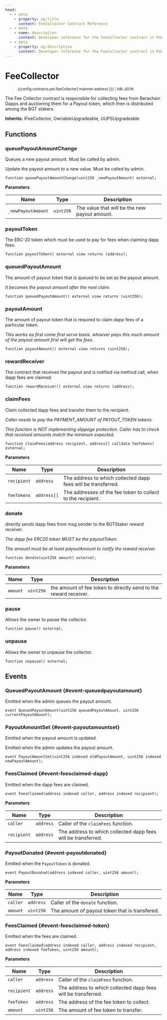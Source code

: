 ```yaml
---
head:
  - - meta
    - property: og:title
      content: FeeCollector Contract Reference
  - - meta
    - name: description
      content: Developer reference for the FeeCollector contract in PoL
  - - meta
    - property: og:description
      content: Developer reference for the FeeCollector contract in PoL
---
```


<script setup>
  import config from '@berachain/config/constants.json';
</script>

# FeeCollector

> <small><a target="_blank" :href="config.mainnet.dapps.berascan.url + 'address/' + config.contracts.pol.feeCollector['mainnet-address']">{{config.contracts.pol.feeCollector['mainnet-address']}}</a><span v-if="config.contracts.pol.feeCollector.abi && config.contracts.pol.feeCollector.abi.length > 0">&nbsp;|&nbsp;<a target="_blank" :href="config.contracts.pol.feeCollector.abi">ABI JSON</a></span></small>

The Fee Collector contract is responsible for collecting fees from Berachain Dapps and auctioning them for a Payout token, which then is distributed among the BGT stakers.

**Inherits:**
IFeeCollector, OwnableUpgradeable, UUPSUpgradeable

## Functions

### queuePayoutAmountChange

Queues a new payout amount. Must be called by admin.

Update the payout amount to a new value. Must be called by admin.

```solidity
function queuePayoutAmountChange(uint256 _newPayoutAmount) external;
```

**Parameters**

| Name               | Type      | Description                                   |
| ------------------ | --------- | --------------------------------------------- |
| `_newPayoutAmount` | `uint256` | The value that will be the new payout amount. |

### payoutToken

The ERC-20 token which must be used to pay for fees when claiming dapp fees.

```solidity
function payoutToken() external view returns (address);
```

### queuedPayoutAmount

The amount of payout token that is queued to be set as the payout amount.

_It becomes the payout amount after the next claim._

```solidity
function queuedPayoutAmount() external view returns (uint256);
```

### payoutAmount

The amount of payout token that is required to claim dapp fees of a particular token.

_This works as first come first serve basis. whoever pays this much amount of the payout amount first will
get the fees._

```solidity
function payoutAmount() external view returns (uint256);
```

### rewardReceiver

The contract that receives the payout and is notified via method call, when dapp fees are claimed.

```solidity
function rewardReceiver() external view returns (address);
```

### claimFees

Claim collected dapp fees and transfer them to the recipient.

_Caller needs to pay the PAYMENT_AMOUNT of PAYOUT_TOKEN tokens._

_This function is NOT implementing slippage protection. Caller has to check that received amounts match the
minimum expected._

```solidity
function claimFees(address recipient, address[] calldata feeTokens) external;
```

**Parameters**

| Name        | Type        | Description                                                   |
| ----------- | ----------- | ------------------------------------------------------------- |
| `recipient` | `address`   | The address to which collected dapp fees will be transferred. |
| `feeTokens` | `address[]` | The addresses of the fee token to collect to the recipient.   |

### donate

directly sends dapp fees from msg.sender to the BGTStaker reward receiver.

_The dapp fee ERC20 token MUST be the payoutToken._

_The amount must be at least payoutAmount to notify the reward receiver._

```solidity
function donate(uint256 amount) external;
```

**Parameters**

| Name     | Type      | Description                                                      |
| -------- | --------- | ---------------------------------------------------------------- |
| `amount` | `uint256` | the amount of fee token to directly send to the reward receiver. |

### pause

Allows the owner to pause the collector.

```solidity
function pause() external;
```

### unpause

Allows the owner to unpause the collector.

```solidity
function unpause() external;
```

## Events

### QueuedPayoutAmount {#event-queuedpayoutamount}

Emitted when the admin queues the payout amount.

```solidity
event QueuedPayoutAmount(uint256 queuedPayoutAmount, uint256 currentPayoutAmount);
```

### PayoutAmountSet {#event-payoutamountset}

Emitted when the payout amount is updated.

Emitted when the admin updates the payout amount.

```solidity
event PayoutAmountSet(uint256 indexed oldPayoutAmount, uint256 indexed newPayoutAmount);
```

### FeesClaimed {#event-feesclaimed-dapp}

Emitted when the dapp fees are claimed.

```solidity
event FeesClaimed(address indexed caller, address indexed recipient);
```

**Parameters**

| Name        | Type      | Description                                                   |
| ----------- | --------- | ------------------------------------------------------------- |
| `caller`    | `address` | Caller of the `claimFees` function.                           |
| `recipient` | `address` | The address to which collected dapp fees will be transferred. |

### PayoutDonated {#event-payoutdonated}

Emitted when the `PayoutToken` is donated.

```solidity
event PayoutDonated(address indexed caller, uint256 amount);
```

**Parameters**

| Name     | Type      | Description                                    |
| -------- | --------- | ---------------------------------------------- |
| `caller` | `address` | Caller of the `donate` function.               |
| `amount` | `uint256` | The amount of payout token that is transfered. |

### FeesClaimed {#event-feesclaimed-token}

Emitted when the fees are claimed.

```solidity
event FeesClaimed(address indexed caller, address indexed recipient, address indexed feeToken, uint256 amount);
```

**Parameters**

| Name        | Type      | Description                                                   |
| ----------- | --------- | ------------------------------------------------------------- |
| `caller`    | `address` | Caller of the `claimFees` function.                           |
| `recipient` | `address` | The address to which collected dapp fees will be transferred. |
| `feeToken`  | `address` | The address of the fee token to collect.                      |
| `amount`    | `uint256` | The amount of fee token to transfer.                          |
